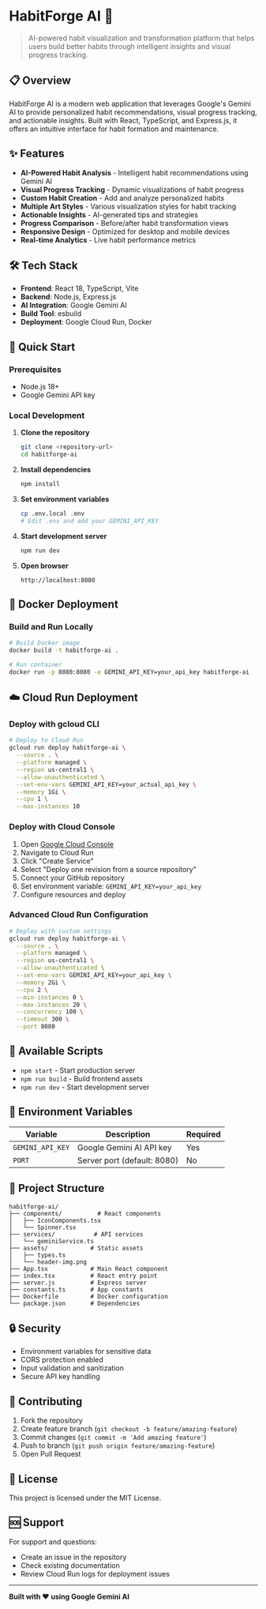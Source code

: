 # HabitForge AI 🚀

> AI-powered habit visualization and transformation platform that helps users build better habits through intelligent insights and visual progress tracking.

## 📋 Overview

HabitForge AI is a modern web application that leverages Google's Gemini AI to provide personalized habit recommendations, visual progress tracking, and actionable insights. Built with React, TypeScript, and Express.js, it offers an intuitive interface for habit formation and maintenance.

## ✨ Features

- **AI-Powered Habit Analysis** - Intelligent habit recommendations using Gemini AI
- **Visual Progress Tracking** - Dynamic visualizations of habit progress
- **Custom Habit Creation** - Add and analyze personalized habits
- **Multiple Art Styles** - Various visualization styles for habit tracking
- **Actionable Insights** - AI-generated tips and strategies
- **Progress Comparison** - Before/after habit transformation views
- **Responsive Design** - Optimized for desktop and mobile devices
- **Real-time Analytics** - Live habit performance metrics

## 🛠️ Tech Stack

- **Frontend**: React 18, TypeScript, Vite
- **Backend**: Node.js, Express.js
- **AI Integration**: Google Gemini AI
- **Build Tool**: esbuild
- **Deployment**: Google Cloud Run, Docker

## 🚀 Quick Start

### Prerequisites
- Node.js 18+
- Google Gemini API key

### Local Development

1. **Clone the repository**
   ```bash
   git clone <repository-url>
   cd habitforge-ai
   ```

2. **Install dependencies**
   ```bash
   npm install
   ```

3. **Set environment variables**
   ```bash
   cp .env.local .env
   # Edit .env and add your GEMINI_API_KEY
   ```

4. **Start development server**
   ```bash
   npm run dev
   ```

5. **Open browser**
   ```
   http://localhost:8080
   ```

## 🐳 Docker Deployment

### Build and Run Locally
```bash
# Build Docker image
docker build -t habitforge-ai .

# Run container
docker run -p 8080:8080 -e GEMINI_API_KEY=your_api_key habitforge-ai
```

## ☁️ Cloud Run Deployment

### Deploy with gcloud CLI
```bash
# Deploy to Cloud Run
gcloud run deploy habitforge-ai \
  --source . \
  --platform managed \
  --region us-central1 \
  --allow-unauthenticated \
  --set-env-vars GEMINI_API_KEY=your_actual_api_key \
  --memory 1Gi \
  --cpu 1 \
  --max-instances 10
```

### Deploy with Cloud Console
1. Open [Google Cloud Console](https://console.cloud.google.com)
2. Navigate to Cloud Run
3. Click "Create Service"
4. Select "Deploy one revision from a source repository"
5. Connect your GitHub repository
6. Set environment variable: `GEMINI_API_KEY=your_api_key`
7. Configure resources and deploy

### Advanced Cloud Run Configuration
```bash
# Deploy with custom settings
gcloud run deploy habitforge-ai \
  --source . \
  --platform managed \
  --region us-central1 \
  --allow-unauthenticated \
  --set-env-vars GEMINI_API_KEY=your_api_key \
  --memory 2Gi \
  --cpu 2 \
  --min-instances 0 \
  --max-instances 20 \
  --concurrency 100 \
  --timeout 300 \
  --port 8080
```

## 📝 Available Scripts

- `npm start` - Start production server
- `npm run build` - Build frontend assets
- `npm run dev` - Start development server

## 🔧 Environment Variables

| Variable | Description | Required |
|----------|-------------|----------|
| `GEMINI_API_KEY` | Google Gemini AI API key | Yes |
| `PORT` | Server port (default: 8080) | No |

## 📁 Project Structure

```
habitforge-ai/
├── components/          # React components
│   ├── IconComponents.tsx
│   └── Spinner.tsx
├── services/           # API services
│   └── geminiService.ts
├── assets/            # Static assets
│   ├── types.ts
│   └── header-img.png
├── App.tsx            # Main React component
├── index.tsx          # React entry point
├── server.js          # Express server
├── constants.ts       # App constants
├── Dockerfile         # Docker configuration
└── package.json       # Dependencies
```

## 🔒 Security

- Environment variables for sensitive data
- CORS protection enabled
- Input validation and sanitization
- Secure API key handling

## 🤝 Contributing

1. Fork the repository
2. Create feature branch (`git checkout -b feature/amazing-feature`)
3. Commit changes (`git commit -m 'Add amazing feature'`)
4. Push to branch (`git push origin feature/amazing-feature`)
5. Open Pull Request

## 📄 License

This project is licensed under the MIT License.

## 🆘 Support

For support and questions:
- Create an issue in the repository
- Check existing documentation
- Review Cloud Run logs for deployment issues

---

**Built with ❤️ using Google Gemini AI**
